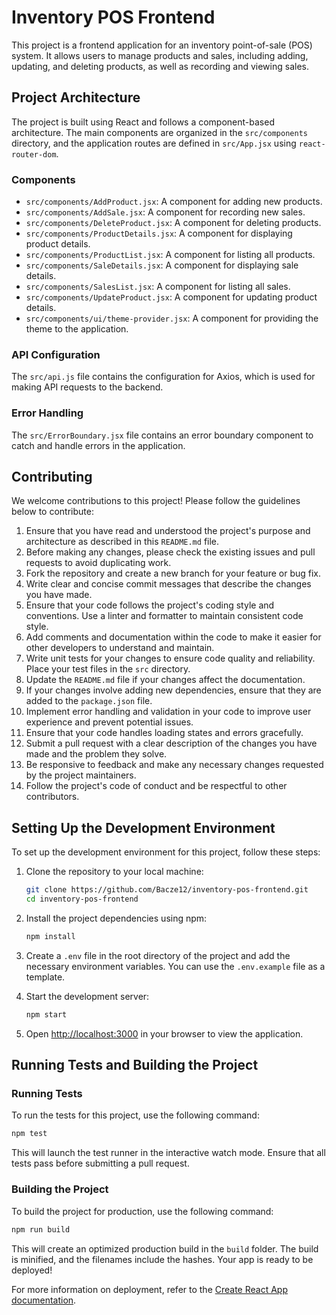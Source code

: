 # Inventory POS Frontend

This project is a frontend application for an inventory point-of-sale (POS) system. It allows users to manage products and sales, including adding, updating, and deleting products, as well as recording and viewing sales.

## Project Architecture

The project is built using React and follows a component-based architecture. The main components are organized in the `src/components` directory, and the application routes are defined in `src/App.jsx` using `react-router-dom`.

### Components

- `src/components/AddProduct.jsx`: A component for adding new products.
- `src/components/AddSale.jsx`: A component for recording new sales.
- `src/components/DeleteProduct.jsx`: A component for deleting products.
- `src/components/ProductDetails.jsx`: A component for displaying product details.
- `src/components/ProductList.jsx`: A component for listing all products.
- `src/components/SaleDetails.jsx`: A component for displaying sale details.
- `src/components/SalesList.jsx`: A component for listing all sales.
- `src/components/UpdateProduct.jsx`: A component for updating product details.
- `src/components/ui/theme-provider.jsx`: A component for providing the theme to the application.

### API Configuration

The `src/api.js` file contains the configuration for Axios, which is used for making API requests to the backend.

### Error Handling

The `src/ErrorBoundary.jsx` file contains an error boundary component to catch and handle errors in the application.

## Contributing

We welcome contributions to this project! Please follow the guidelines below to contribute:

1. Ensure that you have read and understood the project's purpose and architecture as described in this `README.md` file.
2. Before making any changes, please check the existing issues and pull requests to avoid duplicating work.
3. Fork the repository and create a new branch for your feature or bug fix.
4. Write clear and concise commit messages that describe the changes you have made.
5. Ensure that your code follows the project's coding style and conventions. Use a linter and formatter to maintain consistent code style.
6. Add comments and documentation within the code to make it easier for other developers to understand and maintain.
7. Write unit tests for your changes to ensure code quality and reliability. Place your test files in the `src` directory.
8. Update the `README.md` file if your changes affect the documentation.
9. If your changes involve adding new dependencies, ensure that they are added to the `package.json` file.
10. Implement error handling and validation in your code to improve user experience and prevent potential issues.
11. Ensure that your code handles loading states and errors gracefully.
12. Submit a pull request with a clear description of the changes you have made and the problem they solve.
13. Be responsive to feedback and make any necessary changes requested by the project maintainers.
14. Follow the project's code of conduct and be respectful to other contributors.

## Setting Up the Development Environment

To set up the development environment for this project, follow these steps:

1. Clone the repository to your local machine:
   ```sh
   git clone https://github.com/Bacze12/inventory-pos-frontend.git
   cd inventory-pos-frontend
   ```

2. Install the project dependencies using npm:
   ```sh
   npm install
   ```

3. Create a `.env` file in the root directory of the project and add the necessary environment variables. You can use the `.env.example` file as a template.

4. Start the development server:
   ```sh
   npm start
   ```

5. Open [http://localhost:3000](http://localhost:3000) in your browser to view the application.

## Running Tests and Building the Project

### Running Tests

To run the tests for this project, use the following command:
```sh
npm test
```
This will launch the test runner in the interactive watch mode. Ensure that all tests pass before submitting a pull request.

### Building the Project

To build the project for production, use the following command:
```sh
npm run build
```
This will create an optimized production build in the `build` folder. The build is minified, and the filenames include the hashes. Your app is ready to be deployed!

For more information on deployment, refer to the [Create React App documentation](https://facebook.github.io/create-react-app/docs/deployment).
